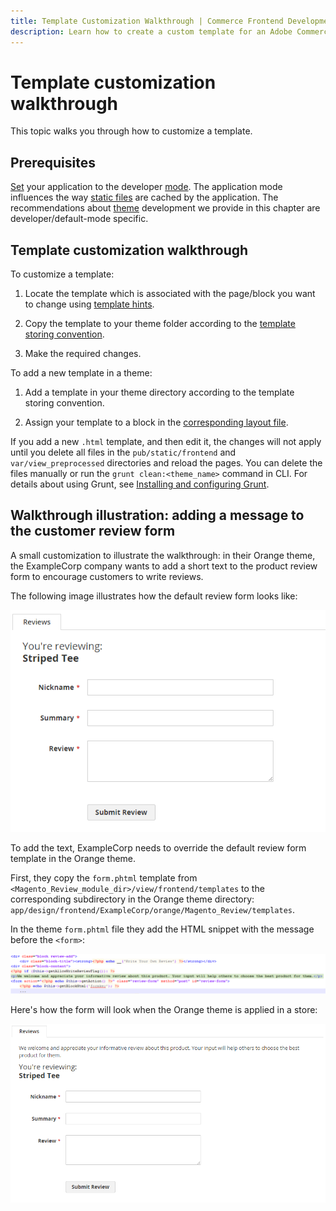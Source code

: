 ```yaml
---
title: Template Customization Walkthrough | Commerce Frontend Development
description: Learn how to create a custom template for an Adobe Commerce or Magento Open Source theme.
---
```


# Template customization walkthrough

This topic walks you through how to customize a template.

## Prerequisites

[Set](https://devdocs.magento.com/guides/v2.4/config-guide/cli/config-cli-subcommands-mode.html) your application to the developer [mode](https://devdocs.magento.com/guides/v2.4/config-guide/bootstrap/magento-modes.html). The application mode influences the way [static files](https://glossary.magento.com/static-files) are cached by the application. The recommendations about [theme](https://glossary.magento.com/theme) development we provide in this chapter are developer/default-mode specific.

## Template customization walkthrough

To customize a template:

1. Locate the template which is associated with the page/block you want to change using [template hints](../themes/debug.md#templates).

1. Copy the template to your theme folder according to the [template storing convention](override.md#template-location).

1. Make the required changes.

To add a new template in a theme:

1. Add a template in your theme directory according to the template storing convention.

1. Assign your template to a block in the [corresponding layout file](override.md#how-templates-are-initiated).

<InlineAlert variant="success" slots="text"/>

If you add a new `.html` template, and then edit it, the changes will not apply until you delete all files in the `pub/static/frontend` and `var/view_preprocessed` directories and reload the pages. You can delete the files manually or run the `grunt clean:<theme_name>` command in CLI. For details about using Grunt, see [Installing and configuring Grunt](../css/debug.md).

## Walkthrough illustration: adding a message to the customer review form

A small customization to illustrate the walkthrough: in their Orange theme, the ExampleCorp company wants to add a short text to the product review form to encourage customers to write reviews.

The following image illustrates how the default review form looks like:

![Default review form](../../_images/frontend/template_walk_without_text.png)

To add the text, ExampleCorp needs to override the default review form template in the Orange theme.

First, they copy the `form.phtml` template from `<Magento_Review_module_dir>/view/frontend/templates` to the corresponding subdirectory in the Orange theme directory: `app/design/frontend/ExampleCorp/orange/Magento_Review/templates`.

In the theme `form.phtml` file they add the HTML snippet with the message before the `<form>`:

![HTML snippet to add](../../_images/frontend/template-sample-code.png)

Here's how the form will look when the Orange theme is applied in a store:

![Review form with the new message added](../../_images/frontend/template_with_text.png)
